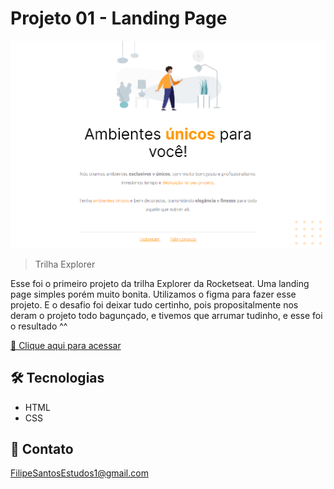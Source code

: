 # Projeto 01 - Landing Page

![preview](./.github/preview.png)

> Trilha Explorer

Esse foi o primeiro projeto da trilha Explorer da Rocketseat. Uma landing page simples porém muito bonita. Utilizamos o figma para fazer esse projeto. E o desafio foi deixar tudo certinho, pois propositalmente nos deram o projeto todo bagunçado, e tivemos que arrumar tudinho, e esse foi o resultado ^^

[🔗 Clique aqui para acessar](https://filipesantos07.github.io/Rocketseat-Desafio01-Stage02/)

## 🛠️ Tecnologias

- HTML
- CSS

## 💛 Contato

FilipeSantosEstudos1@gmail.com
